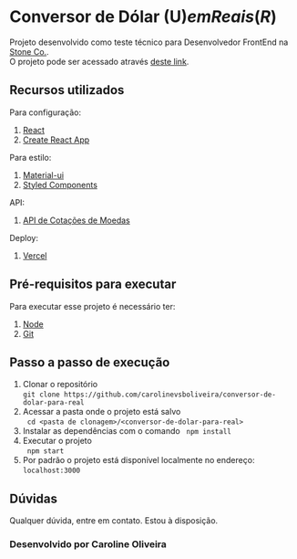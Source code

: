 # Conversor de Dólar (U$) em Reais (R$)

Projeto desenvolvido como teste técnico para Desenvolvedor FrontEnd na [Stone Co.](https://www.stone.co/br/).  
O projeto pode ser acessado através [deste link](https://conversor-de-dolar-para-real-h8bglr1ey-carolinevsboliveira.vercel.app/).

## Recursos utilizados
Para configuração:

1. [React](https://pt-br.reactjs.org/)  
2. [Create React App](https://create-react-app.dev/)

Para estilo:  
1. [Material-ui](https://material-ui.com/)
2. [Styled Components](https://styled-components.com/)  

API:  
1. [API de Cotações de Moedas](https://docs.awesomeapi.com.br/api-de-moedas)

Deploy:  
1. [Vercel](https://vercel.com/)

## Pré-requisitos para executar

Para executar esse projeto é necessário ter:

1.  [Node](https://nodejs.dev/)
2.  [Git](https://git-scm.com/book/en/v2/Getting-Started-Installing-Git)

## Passo a passo de execução  

1. Clonar o repositório  
    ```git clone https://github.com/carolinevsboliveira/conversor-de-dolar-para-real``` 
2. Acessar a pasta onde o projeto está salvo  
   ``` cd <pasta de clonagem>/<conversor-de-dolar-para-real>```  
3. Instalar as dependências com o comando 
    ``` npm install```  
4. Executar o projeto  
    ``` npm start```  
5. Por padrão o projeto está disponível localmente no endereço: 
    ```localhost:3000```  

## Dúvidas
Qualquer dúvida, entre em contato. Estou à disposição. 

### Desenvolvido por Caroline Oliveira